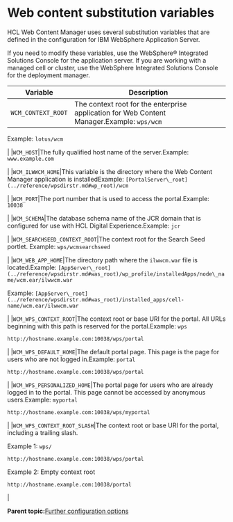 # Web content substitution variables

HCL Web Content Manager uses several substitution variables that are defined in the configuration for IBM WebSphere Application Server.

If you need to modify these variables, use the WebSphere® Integrated Solutions Console for the application server. If you are working with a managed cell or cluster, use the WebSphere Integrated Solutions Console for the deployment manager.

|Variable|Description|
|--------|-----------|
|`WCM_CONTEXT_ROOT`|The context root for the enterprise application for Web Content Manager.Example: `wps/wcm`

Example: `lotus/wcm`

|
|`WCM_HOST`|The fully qualified host name of the server.Example: `www.example.com`

|
|`WCM_ILWWCM_HOME`|This variable is the directory where the Web Content Manager application is installedExample: `[PortalServer\_root](../reference/wpsdirstr.md#wp_root)/wcm`

|
|`WCM_PORT`|The port number that is used to access the portal.Example: `10038`

|
|`WCM_SCHEMA`|The database schema name of the JCR domain that is configured for use with HCL Digital Experience.Example: `jcr`

|
|`WCM_SEARCHSEED_CONTEXT_ROOT`|The context root for the Search Seed portlet. Example: `wps/wcmsearchseed`

|
|`WCM_WEB_APP_HOME`|The directory path where the `ilwwcm.war` file is located.Example: `[AppServer\_root](../reference/wpsdirstr.md#was_root)/wp_profile/installedApps/node\_name/wcm.ear/ilwwcm.war`

Example: `[AppServer\_root](../reference/wpsdirstr.md#was_root)/installed_apps/cell-name/wcm.ear/ilwwcm.war`

|
|`WCM_WPS_CONTEXT_ROOT`|The context root or base URI for the portal. All URLs beginning with this path is reserved for the portal.Example: `wps`

`http://hostname.example.com:10038/wps/portal`

|
|`WCM_WPS_DEFAULT_HOME`|The default portal page. This page is the page for users who are not logged in.Example: `portal`

`http://hostname.example.com:10038/wps/portal`

|
|`WCM_WPS_PERSONALIZED_HOME`|The portal page for users who are already logged in to the portal. This page cannot be accessed by anonymous users.Example: `myportal`

`http://hostname.example.com:10038/wps/myportal`

|
|`WCM_WPS_CONTEXT_ROOT_SLASH`|The context root or base URI for the portal, including a trailing slash.

 Example 1: `wps/`

 `http://hostname.example.com:10038/wps/portal`

 Example 2: Empty context root

 `http://hostname.example.com:10038/portal`

|

**Parent topic:**[Further configuration options](../wcm/wcm_config.md)

